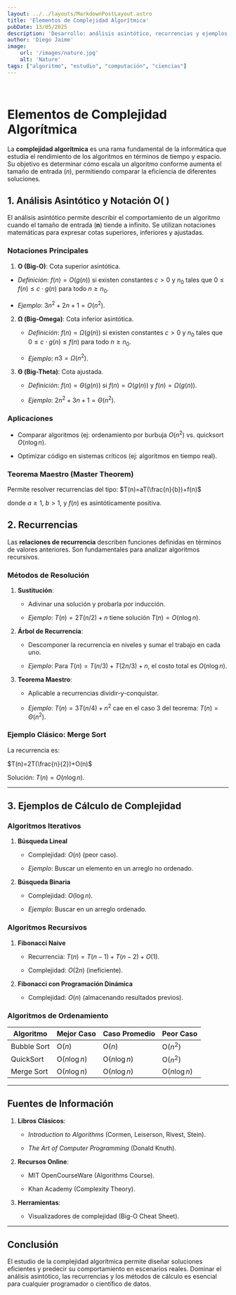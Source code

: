 ```yaml
---
layout: ../../layouts/MarkdownPostLayout.astro
title: 'Elementos de Complejidad Algorítmica'
pubDate: 13/05/2025
description: 'Desarrollo: análisis asintótico, recurrencias y ejemplos de cálculo de complejidad.'
author: 'Diego Jaime'
image:
    url: '/images/nature.jpg'
    alt: 'Nature'
tags: ["algoritmo", "estudio", "computación", "ciencias"]
---
```

<br>

# Elementos de Complejidad Algorítmica
La **complejidad algorítmica** es una rama fundamental de la informática que estudia el rendimiento de los algoritmos en términos de tiempo y espacio. Su objetivo es determinar cómo escala un algoritmo conforme aumenta el tamaño de entrada (*n*), permitiendo comparar la eficiencia de diferentes soluciones.

## **1. Análisis Asintótico y Notación O( )**
El análisis asintótico permite describir el comportamiento de un algoritmo cuando el tamaño de entrada (**n**) tiende a infinito. Se utilizan notaciones matemáticas para expresar cotas superiores, inferiores y ajustadas.

### **Notaciones Principales**

1.  **O (Big-O)**: Cota superior asintótica.
    
-   _Definición_:  $f(n)=O(g(n))$  si existen constantes $c>0$ y $n_0$  tales que  $0≤f(n)≤c⋅g(n)$  para todo  $n≥n_0$.
    
-   _Ejemplo_:  $3n^2+2n+1=O(n^2)$.
        
2.  **Ω (Big-Omega)**: Cota inferior asintótica.
    
    -   _Definición_:  $f(n)=Ω(g(n))$  si existen constantes  $c>0$ y  $n_0$​  tales que  $0≤c⋅g(n)≤f(n)$  para todo  $n≥n_0$​.
        
    -   _Ejemplo_:  $n3=Ω(n^2)$.
        
3.  **Θ (Big-Theta)**: Cota ajustada.
    
    -   _Definición_:  $f(n)=Θ(g(n))$  si  $f(n)=O(g(n))$  y  $f(n)=Ω(g(n))$.
        
    -   _Ejemplo_:  $2n^2+3n+1=Θ(n^2)$.
  
  ### **Aplicaciones**

-   Comparar algoritmos (ej: ordenamiento por burbuja  $O(n^2)$  vs. quicksort  $O(n\log{⁡n})$.
    
-   Optimizar código en sistemas críticos (ej: algoritmos en tiempo real).

### **Teorema Maestro (Master Theorem)**

Permite resolver recurrencias del tipo:
$T(n)=aT(\frac{n}{b})+f(n)$

donde  $a≥1$,  $b>1$, y  $f(n)$  es asintóticamente positiva.

## **2. Recurrencias**

Las  **relaciones de recurrencia**  describen funciones definidas en términos de valores anteriores. Son fundamentales para analizar algoritmos recursivos.

### **Métodos de Resolución**

1.  **Sustitución**:
    
    -   Adivinar una solución y probarla por inducción.
        
    -   _Ejemplo_:  $T(n)=2T(n/2)+n$  tiene solución  $T(n)=O(n\log{⁡n})$.
        
2.  **Árbol de Recurrencia**:
    
    -   Descomponer la recurrencia en niveles y sumar el trabajo en cada uno.
        
    -   _Ejemplo_: Para  $T(n)=T(n/3)+T(2n/3)+n$, el costo total es  $O(n\log⁡{n})$.
        
3.  **Teorema Maestro**:
    
    -   Aplicable a recurrencias dividir-y-conquistar.
        
    -   _Ejemplo_:  $T(n)=3T(n/4)+n^2$  cae en el caso 3 del teorema:  $T(n)=Θ(n^2)$.
        

### **Ejemplo Clásico: Merge Sort**

La recurrencia es:

$T(n)=2T(\frac{n}{2})+O(n)$

Solución:  $T(n)=O(n\log⁡{n})$.

----------

## **3. Ejemplos de Cálculo de Complejidad**

### **Algoritmos Iterativos**

1.  **Búsqueda Lineal**
    
    -   Complejidad:  $O(n)$  (peor caso).
        
    -   _Ejemplo_: Buscar un elemento en un arreglo no ordenado.
        
2.  **Búsqueda Binaria**
    
    -   Complejidad:  $O(\log{n})$.
        
    -   _Ejemplo_: Buscar en un arreglo ordenado.
        

### **Algoritmos Recursivos**

1.  **Fibonacci Naive**
    
    -   Recurrencia:  $T(n)=T(n−1)+T(n−2)+O(1)$.
        
    -   Complejidad:  $O(2n)$  (ineficiente).
        
2.  **Fibonacci con Programación Dinámica**
    
    -   Complejidad:  $O(n)$  (almacenando resultados previos).

### **Algoritmos de Ordenamiento**

| Algoritmo | Mejor Caso | Caso Promedio | Peor Caso |
|--|--|--|--|
| Bubble Sort | O($n$) | O($n$) | O($n^2$) |
| QuickSort | O($n\log{n}$) | O($n\log{n}$) | O($n^2$) |
| Merge Sort | O($n\log{n}$) | O($n\log{n}$) | O($n\log{n}$) |

----------

## **Fuentes de Información**

1.  **Libros Clásicos**:
    
    -   _Introduction to Algorithms_  (Cormen, Leiserson, Rivest, Stein).
        
    -   _The Art of Computer Programming_  (Donald Knuth).
        
2.  **Recursos Online**:
    
    -   MIT OpenCourseWare (Algorithms Course).
        
    -   Khan Academy (Complexity Theory).
        
3.  **Herramientas**:
    
    -   Visualizadores de complejidad (Big-O Cheat Sheet).
----------

## **Conclusión**

El estudio de la complejidad algorítmica permite diseñar soluciones eficientes y predecir su comportamiento en escenarios reales. Dominar el análisis asintótico, las recurrencias y los métodos de cálculo es esencial para cualquier programador o científico de datos.